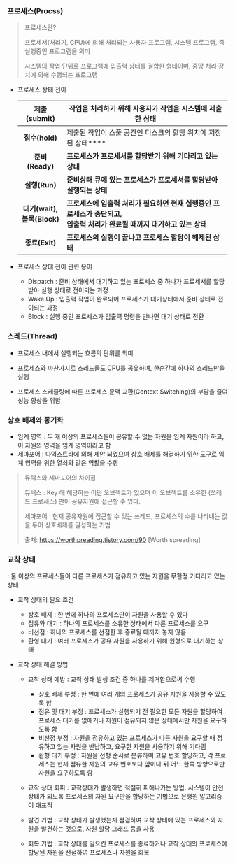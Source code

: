 ### 프로세스(Procss)

> 프로세스란?
>
> 프로세서(처리기, CPU)에 의해 처리되는 사용자 프로그램, 시스템 프로그램, 즉 실행중인 프로그램을 의미
>
> 시스템의 작업 단위로 프로그램에 입출력 상태를 결합한 형태이며, 중앙 처리 장치에 의해 수행되는 프로그램



- 프로세스 상태 전이

  |         **제출(submit)**         | **작업을 처리하기 위해 사용자가 작업을 시스템에 제출한 상태** |
  | :------------------------------: | ------------------------------------------------------------ |
  |          **접수(hold)**          | 제출된 작업이 스풀 공간인 디스크의 할당 위치에 저장된 상태**** |
  |         **준비(Ready)**          | **프로세스가 프로세서를 할당받기 위해 기다리고 있는 상태**   |
  |          **실행(Run)**           | **준비상태 큐에 있는 프로세스가 프로세서를 할당받아 실행되는 상태** |
  | **대기(wait),<br />블록(Block)** | **프로세스에 입출력 처리가 필요하면 현재 실행중인 프로세스가 중단되고,<br />입출력 처리가 완료될 때까지 대기하고 있는 상태** |
  |          **종료(Exit)**          | **프로세스의 실행이 끝나고 프로세스 할당이 해제된 상태**     |

  

- 프로세스 상태 전이 관련 용어

  - Dispatch : 준비 상태에서 대기하고 있는 프로세스 중 하나가 프로세서를 할당받아 실행 상태로 전이되는 과정
  - Wake Up : 입출력 작업이 완료되어 프로세스가 대기상태에서 준비 상태로 전이되는 과정
  - Block : 실행 중인 프로세스가 입출력 명령을 만나면 대기 상태로 전환



### 스레드(Thread)

- 프로세스 내에서 실행되는 흐름의 단위를 의미

- 프로세스와 마찬가지로 스레드들도 CPU를 공유하며, 한순간에 하나의 스레드만을 실행

- 프로세스 스케줄링에 따른 프로세스 문맥 교환(Context Switching)의 부담을 줄여 성능 향상을 위함

  [^문맥 교환]: CPU가 한 프로세스에서 다른 프로세스로 전환할 때 실행하던 프로세스 상태를 보관하고, 새로운 프로세스의 정보를 적재하여 실행을 준비하는 것



### 상호 배제와 동기화

- 임계 영역 : 두 개 이상의 프로세스들이 공유할 수 없는 자원을 임계 자원이라 하고, 이 자원의 영역을 임계 영역이라고 함
- 세마포어 : 다익스트라에 의해 제안 되었으며 상호 배제를 해결하기 위한 도구로 임계 영역을 위한 열쇠와 같은 역할을 수행



> 뮤텍스와 세마포어의 차이점
>
> 뮤텍스 : Key 에 해당하는 어떤 오브젝트가 있으며 이 오브젝트를 소유한 (쓰레드,프로세스) 만이 공유자원에 접근할 수 있다.
>
> 세마포어 : 현재 공유자원에 접근할 수 있는 쓰레드, 프로세스의 수를 나타내는 값을 두어 상호배제를 달성하는 기법
>
> 출처: https://worthpreading.tistory.com/90 [Worth spreading]



### 교착 상태

: 둘 이상의 프로세스들이 다른 프로세스가 점유하고 있는 자원을 무한정 기다리고 있는 상태

- 교착 상태의 필요 조건

  - 상호 배제 : 한 번에 하나의 프로세스만이 자원을 사용할 수 있다
  - 점유와 대기 : 하나의 프로세스를 소유한 상태에서 다른 프로세스를 요구
  - 비선점 : 하나의 프로세스를 선점한 후 종료될 때까지 놓지 않음
  - 환형 대기 : 여러 프로세스가 공유 자원을 사용하기 위해 원형으로 대기하는 상태

- 교착 상태 해결 방법

  - 교착 상태 예방 : 교착 상태 발생 조건 중 하나를 제거함으로써 수행

    - 상호 배제 부정 : 한 번에 여러 개의 프로세스가 공유 자원을 사용할 수 있도록 함
    - 점유 및 대기 부정 : 프로세스가 실행되기 전 필요한 모든 자원을 할당하여 프로세스 대기를 없애거나 자원이 점유되지 않은 상태에서만 자원을 요구하도록 함
    - 비선점 부정 : 자원을 점유하고 있는 프로세스가 다른 자원을 요구할 때 점유하고 있는 자원을 반납하고, 요구한 자원을 사용하기 위해 기다림
    - 환형 대기 부정 : 자원을 선형 순서로 분류하여 고유 번호 할당하고, 각 프로세스는 현재 점유한 자원의 고유 번호보다 앞이나 뒤 어느 한쪽 방향으로만 자원을 요구하도록 함

  - 교착 상태 회피 : 교착상태가 발생하면 적절히 피해나가는 방법. 시스템이 안전 상태가 되도록 프로세스의 자원 요구만을 할당하는 기법으로 은행원 알고리즘이 대표적

    [^은행원 알고리즘]: 프로세스가 요구하는 자원 할당을 위해 실시간으로 운영 체제가 운영하는 동적인 기법

  - 발견 기법 : 교착 상태가 발생했는지 점검하여 교착 상태에 있는 프로세스와 자원을 발견하는 것으로, 자원 할당 그래프 등을 사용
  - 회복 기법 : 교착 상태를 일으킨 프로세스를 종료하거나 교착 상태의 프로세스에 할당된 자원을 선점하여 프로세스나 자원을 회복